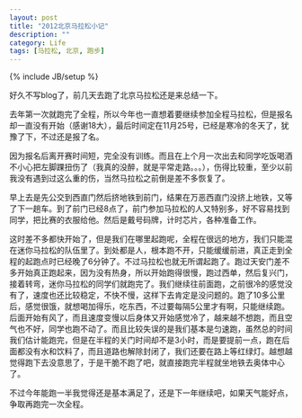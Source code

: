 ```yaml
---
layout: post
title: "2012北京马拉松小记"
description: ""
category: Life
tags: [马拉松, 北京, 跑步]
---
```

{% include JB/setup %}

好久不写blog了，前几天去跑了北京马拉松还是来总结一下。

去年第一次就跑完了全程，所以今年也一直想着要继续参加全程马拉松，但是报名却一直没有开始（感谢18大），最后时间定在11月25号，已经是寒冷的冬天了，犹豫了下，不过还是报了名。

因为报名后离开赛时间短，完全没有训练。而且在上个月一次出去和同学吃饭喝酒不小心把左脚踝扭伤了（我真的没醉，就是平常走路。。。），伤得比较重，至少以前我没有遇到过这么重的伤，当然马拉松之前倒是差不多恢复了。

早上去是先公交到西直门然后挤地铁到前门，结果在万恶西直门没挤上地铁，又等了下一趟车。到了前门已经8点了，前门参加马拉松的人又特别多，好不容易找到同学，把比赛的衣服给他。然后是戴号码牌，计时芯片，各种准备工作。

这时差不多都快开始了，但是我们在哪里起跑呢，全程在很远的地方，我们只能混在迷你马拉松的队伍里了。到处都是人，根本跑不开，只能缓缓前进，真正走到全程的起跑点时已经晚了6分钟了。不过马拉松也就无所谓起跑了。跑过天安门差不多开始真正跑起来，因为没有热身，所以开始跑得很慢，跑过西单，然后复兴门，接着转弯，迷你马拉松的同学们就跑完了。我们继续往前面跑，之前很冷的感觉没有了，速度也还比较稳定，不快不慢，这样下去肯定是没问题的。跑了10多公里后，感觉很饿，就想喝加得乐，吃东西，不过要每隔5公里才有啊，只能继续跑。后面开始有风了，而且速度变慢以后身体又开始感觉冷了，越来越不想跑，而且空气也不好，同学也跑不动了。而且比较失误的是我们基本是匀速跑，虽然总的时间我们估计能跑完，但是在半程的关门时间却不是3小时，而是要提前一点，跑在后面都没有水和饮料了，而且道路也解除封闭了，我们还要在路上等红绿灯。越想越觉得跑下去没意思了，于是干脆不跑了吧，就直接跑完半程就坐地铁去奥体中心了。

不过今年能跑一半我觉得还是基本满足了，还是下一年继续吧，如果天气能好点，争取再跑完一次全程。
